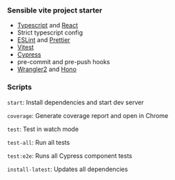### Sensible vite project starter

- [Typescript](https://github.com/microsoft/TypeScript) and [React](https://github.com/facebook/react)
- Strict typescript config
- [ESLint](https://github.com/eslint/eslint) and [Prettier](https://github.com/prettier/prettier)
- [Vitest](https://github.com/vitest-dev/vitest)
- [Cypress](https://github.com/cypress-io/cypress)
- pre-commit and pre-push hooks
- [Wrangler2](https://github.com/cloudflare/wrangler2) and [Hono](https://github.com/honojs/hono)

### Scripts

`start`: Install dependencies and start dev server

`coverage`: Generate coverage report and open in Chrome

`test`: Test in watch mode

`test-all`: Run all tests

`test:e2e`: Runs all Cypress component tests

`install-latest`: Updates all dependencies
